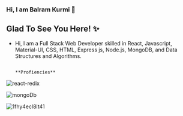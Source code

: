 ### Hi, I am Balram Kurmi 👋

## Glad To See You Here! ✨

- Hi, I am a Full Stack Web Developer skilled in React, Javascript, Material-UI, CSS, HTML, Express js, Node.js, MongoDB, and Data Structures and Algorithms.

                                                                   **Profiencies**
                                                                   
                                       
![react-redix](https://user-images.githubusercontent.com/86410279/136661184-48af9b4e-1c91-484a-b2db-683f96176757.jpg)


![mongoDb](https://user-images.githubusercontent.com/86410279/136661221-1256dd40-22a6-4d2e-9bdc-a7c55b7adae7.jpg)


![1fhy4ecl8lt41](https://user-images.githubusercontent.com/86410279/136661654-c80e0481-9a53-48de-9098-8d8aaabde526.gif)
